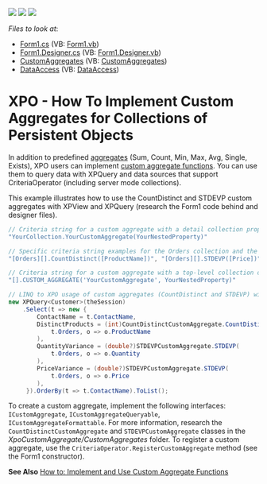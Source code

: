 <!-- default badges list -->
![](https://img.shields.io/endpoint?url=https://codecentral.devexpress.com/api/v1/VersionRange/202749840/19.2.1%2B)
[![](https://img.shields.io/badge/Open_in_DevExpress_Support_Center-FF7200?style=flat-square&logo=DevExpress&logoColor=white)](https://supportcenter.devexpress.com/ticket/details/T828532)
[![](https://img.shields.io/badge/📖_How_to_use_DevExpress_Examples-e9f6fc?style=flat-square)](https://docs.devexpress.com/GeneralInformation/403183)
<!-- default badges end -->
<!-- default file list -->
*Files to look at*:
* [Form1.cs](./CS/XpoCustomAggregate/Form1.cs) (VB: [Form1.vb](./VB/XpoCustomAggregate/Form1.vb))
* [Form1.Designer.cs](./CS/XpoCustomAggregate/Form1.Designer.cs) (VB: [Form1.Designer.vb](./VB/XpoCustomAggregate/Form1.Designer.vb))
* [CustomAggregates](./CS/XpoCustomAggregate/CustomAggregates) (VB: [CustomAggregates](./VB/XpoCustomAggregate/CustomAggregates))
* [DataAccess](./CS/XpoCustomAggregate/DataAccess) (VB: [DataAccess](./VB/XpoCustomAggregate/DataAccess))
<!-- default file list end -->

# XPO - How To Implement Custom Aggregates for Collections of Persistent Objects

In addition to predefined [aggregates](https://docs.devexpress.com/CoreLibraries/DevExpress.Data.Filtering.Aggregate) (Sum, Count, Min, Max, Avg, Single, Exists), XPO users can implement [custom aggregate functions](https://docs.devexpress.com/XPO/401333/concepts/custom-aggregate-functions). You can use them to query data with XPQuery and data sources that support CriteriaOperator (including server mode collections).

This example illustrates how to use the CountDistinct and STDEVP custom aggregates with XPView and XPQuery (research the Form1 code behind and designer files).
``` csharp
// Criteria string for a custom aggregate with a detail collection property or Free Joins.
"YourCollection.YourCustomAggregate(YourNestedProperty)"

// Specific criteria string examples for the Orders collection and the CountDistinct and STDEVP custom aggregates.
"[Orders][].CountDistinct([ProductName])", "[Orders][].STDEVP([Price])"

// Criteria string for a custom aggregate with a top-level collection of persistent objects.
"[].CUSTOM_AGGREGATE('YourCustomAggregate', YourNestedProperty)"

// LINQ to XPO usage of custom aggregates (CountDistinct and STDEVP) with a detail collection property.
new XPQuery<Customer>(theSession)
    .Select(t => new {
        ContactName = t.ContactName,
        DistinctProducts = (int)CountDistinctCustomAggregate.CountDistinct(
            t.Orders, o => o.ProductName
        ),
        QuantityVariance = (double?)STDEVPCustomAggregate.STDEVP(
            t.Orders, o => o.Quantity
        ),
        PriceVariance = (double?)STDEVPCustomAggregate.STDEVP(
            t.Orders, o => o.Price
        ),
     }).OrderBy(t => t.ContactName).ToList();
```

To create a custom aggregate, implement the following interfaces: `ICustomAggregate`, `ICustomAggregateQueryable`, `ICustomAggregateFormattable`.
For more information, research the `CountDistinctCustomAggregate` and `STDEVPCustomAggregate` classes in the *XpoCustomAggregate/CustomAggregates* folder.
To register a custom aggregate, use the `CriteriaOperator.RegisterCustomAggregate` method (see the Form1 constructor).

**See Also**
[How to: Implement and Use Custom Aggregate Functions](https://docs.devexpress.com/XPO/401341/examples/how-to-implement-and-use-custom-aggregate-functions)

